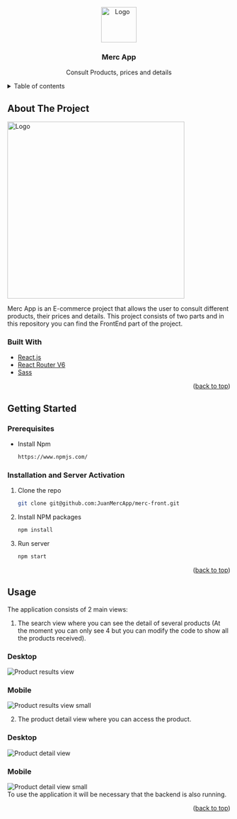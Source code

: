 <div id="top"></div>

<br />
<div align="center">
  <img src="rdmimages/logo.PNG" alt="Logo" width="80" height="80">
  

  <h3 align="center">Merc App</h3>

  <p align="center">
    Consult Products, prices and details
    <br />
  </p>
</div>



<!-- TABLE OF CONTENTS -->
<details>
  <summary>Table of contents</summary>
  <ol>
    <li>
      <a href="#about-the-project">About The Project</a>
      <ul>
        <li><a href="#built-with">Built With</a></li>
      </ul>
    </li>
    <li>
      <a href="#getting-started">Getting Started</a>
      <ul>
        <li><a href="#prerequisites">Prerequisites</a></li>
        <li><a href="#installation">Installation</a></li>
      </ul>
    </li>
    <li><a href="#usage">Usage</a></li>
  </ol>
</details>



<!-- ABOUT THE PROJECT -->
## About The Project

<img src="rdmimages/overview.PNG" alt="Logo" width="400" height="400">

Merc App is an E-commerce project that allows the user to consult different products, their prices and details. This project consists of two parts and in this repository you can find the FrontEnd part of the project.
### Built With

* [React.js](https://reactjs.org/)
* [React Router V6](https://reactrouter.com/)
* [Sass](https://sass-lang.com/)

<p align="right">(<a href="#top">back to top</a>)</p>



<!-- GETTING STARTED -->
## Getting Started

### Prerequisites

* Install Npm
  ```sh
  https://www.npmjs.com/
  ```

### Installation and Server Activation


1. Clone the repo
   ```sh
   git clone git@github.com:JuanMercApp/merc-front.git
   ```
2. Install NPM packages
   ```sh
   npm install
   ```
3. Run server
   ```sh
   npm start
   ```

<p align="right">(<a href="#top">back to top</a>)</p>



<!-- USAGE EXAMPLES -->
## Usage

The application consists of 2 main views:
1.  The search view where you can see the detail of several products (At the moment you can only see 4 but you can modify the code to show all the products received).

### Desktop
<img src="rdmimages/listview.PNG" alt="Product results view">
<br />

### Mobile
<img src="rdmimages/listviewsmall.PNG" alt="Product results view small">
<br />

2. The product detail view where you can access the product.
### Desktop
<img src="rdmimages/detailview.PNG" alt="Product detail view">

### Mobile
<img src="rdmimages/listviewsmall.PNG" alt="Product detail view small">
<br />
To use the application it will be necessary that the backend is also running.

<p align="right">(<a href="#top">back to top</a>)</p>